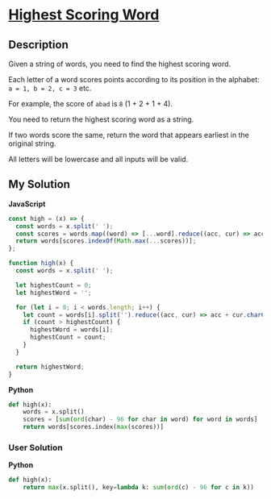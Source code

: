 # [Highest Scoring Word](https://www.codewars.com/kata/57eb8fcdf670e99d9b000272)

## Description

Given a string of words, you need to find the highest scoring word.

Each letter of a word scores points according to its position in the alphabet: `a = 1, b = 2, c = 3` etc.

For example, the score of `abad` is `8` (1 + 2 + 1 + 4).

You need to return the highest scoring word as a string.

If two words score the same, return the word that appears earliest in the original string.

All letters will be lowercase and all inputs will be valid.

## My Solution

**JavaScript**

```js
const high = (x) => {
  const words = x.split(' ');
  const scores = words.map((word) => [...word].reduce((acc, cur) => acc + cur.charCodeAt() - 96, 0));
  return words[scores.indexOf(Math.max(...scores))];
};
```

```js
function high(x) {
  const words = x.split(' ');

  let highestCount = 0;
  let highestWord = '';

  for (let i = 0; i < words.length; i++) {
    let count = words[i].split('').reduce((acc, cur) => acc + cur.charCodeAt(0) - 96, 0);
    if (count > highestCount) {
      highestWord = words[i];
      highestCount = count;
    }
  }

  return highestWord;
}
```

**Python**

```py
def high(x):
    words = x.split()
    scores = [sum(ord(char) - 96 for char in word) for word in words]
    return words[scores.index(max(scores))]
```

### User Solution

**Python**

```py
def high(x):
    return max(x.split(), key=lambda k: sum(ord(c) - 96 for c in k))
```
